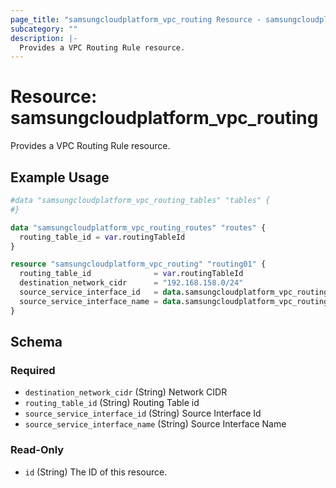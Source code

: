 ```yaml
---
page_title: "samsungcloudplatform_vpc_routing Resource - samsungcloudplatform"
subcategory: ""
description: |-
  Provides a VPC Routing Rule resource.
---
```


# Resource: samsungcloudplatform_vpc_routing

Provides a VPC Routing Rule resource.


## Example Usage

```terraform
#data "samsungcloudplatform_vpc_routing_tables" "tables" {
#}

data "samsungcloudplatform_vpc_routing_routes" "routes" {
  routing_table_id = var.routingTableId
}

resource "samsungcloudplatform_vpc_routing" "routing01" {
  routing_table_id              = var.routingTableId
  destination_network_cidr      = "192.168.158.0/24"
  source_service_interface_id   = data.samsungcloudplatform_vpc_routing_routes.routes.contents[0].source_service_interface_id
  source_service_interface_name = data.samsungcloudplatform_vpc_routing_routes.routes.contents[0].source_service_interface_name
}
```

<!-- schema generated by tfplugindocs -->
## Schema

### Required

- `destination_network_cidr` (String) Network CIDR
- `routing_table_id` (String) Routing Table id
- `source_service_interface_id` (String) Source Interface Id
- `source_service_interface_name` (String) Source Interface Name

### Read-Only

- `id` (String) The ID of this resource.


